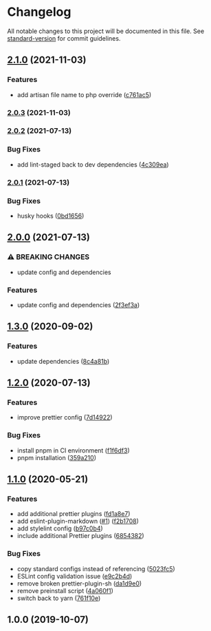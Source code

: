 # Changelog

All notable changes to this project will be documented in this file. See [standard-version](https://github.com/conventional-changelog/standard-version) for commit guidelines.

## [2.1.0](https://gitlab.com/jpickwell/eslint-config-robyn/-/compare/v2.0.3...v2.1.0) (2021-11-03)


### Features

* add artisan file name to php override ([c761ac5](https://gitlab.com/jpickwell/eslint-config-robyn/-/commit/c761ac5254a490e004dabb6951fcc607d2167f84))

### [2.0.3](https://gitlab.com/jpickwell/eslint-config-robyn/-/compare/v2.0.2...v2.0.3) (2021-11-03)

### [2.0.2](https://gitlab.com/jpickwell/eslint-config-robyn/-/compare/v2.0.1...v2.0.2) (2021-07-13)


### Bug Fixes

* add lint-staged back to dev dependencies ([4c309ea](https://gitlab.com/jpickwell/eslint-config-robyn/-/commit/4c309ea28d35d6c6ed9c06ae57f1b1cd0d08f621))

### [2.0.1](https://gitlab.com/jpickwell/eslint-config-robyn/-/compare/v2.0.0...v2.0.1) (2021-07-13)


### Bug Fixes

* husky hooks ([0bd1656](https://gitlab.com/jpickwell/eslint-config-robyn/-/commit/0bd1656d14bb4b7b3976d2b517682060774abe27))

## [2.0.0](https://gitlab.com/jpickwell/eslint-config-robyn/-/compare/v1.3.0...v2.0.0) (2021-07-13)


### ⚠ BREAKING CHANGES

* update config and dependencies

### Features

* update config and dependencies ([2f3ef3a](https://gitlab.com/jpickwell/eslint-config-robyn/-/commit/2f3ef3aa5eec456bfec436dc65e31cb7d81f717b))

## [1.3.0](https://gitlab.com/jpickwell/eslint-config-robyn/-/compare/v1.2.0...v1.3.0) (2020-09-02)

### Features

- update dependencies
  ([8c4a81b](https://gitlab.com/jpickwell/eslint-config-robyn/-/commit/8c4a81bbfb8cd37ac24d76b77b10e396b38346c5))

## [1.2.0](https://gitlab.com/jpickwell/eslint-config-robyn/-/compare/v1.1.0...v1.2.0) (2020-07-13)

### Features

- improve prettier config
  ([7d14922](https://gitlab.com/jpickwell/eslint-config-robyn/-/commit/7d14922bf2d4e47250edd01bde7c6ad4eadb1c1f))

### Bug Fixes

- install pnpm in CI environment
  ([f1f6df3](https://gitlab.com/jpickwell/eslint-config-robyn/-/commit/f1f6df3338bc0549d4ed5f5ed9e6ea657e5cf8fb))
- pnpm installation
  ([359a210](https://gitlab.com/jpickwell/eslint-config-robyn/-/commit/359a2105d6482188a840d396057caad363660bb3))

## [1.1.0](https://gitlab.com/jpickwell/eslint-config-robyn/-/compare/v1.0.0...v1.1.0) (2020-05-21)

### Features

- add additional prettier plugins
  ([fd1a8e7](https://gitlab.com/jpickwell/eslint-config-robyn/-/commit/fd1a8e756e11539835620610e3ea6475b2b0de20))
- add eslint-plugin-markdown
  ([#1](https://gitlab.com/jpickwell/eslint-config-robyn/-/issues/1))
  ([f2b1708](https://gitlab.com/jpickwell/eslint-config-robyn/-/commit/f2b1708201d2159e21fd587795a201c4f073f89d))
- add stylelint config
  ([b97c0b4](https://gitlab.com/jpickwell/eslint-config-robyn/-/commit/b97c0b421705dda5b8bbed3f13d931ab65de3dbe))
- include additional Prettier plugins
  ([6854382](https://gitlab.com/jpickwell/eslint-config-robyn/-/commit/685438241e4b141381b350dc3d0ce0dacf2d18e7))

### Bug Fixes

- copy standard configs instead of referencing
  ([5023fc5](https://gitlab.com/jpickwell/eslint-config-robyn/-/commit/5023fc55898d1f98f8ddb3b8e921a090dc0bf42b))
- ESLint config validation issue
  ([e9c2b4d](https://gitlab.com/jpickwell/eslint-config-robyn/-/commit/e9c2b4d792cb5b72ae6aae225c5cc4de89135fa9))
- remove broken prettier-plugin-sh
  ([da1d9e0](https://gitlab.com/jpickwell/eslint-config-robyn/-/commit/da1d9e0211325f52f23df3033844117a8603b01c))
- remove preinstall script
  ([4a060f1](https://gitlab.com/jpickwell/eslint-config-robyn/-/commit/4a060f1cf85f0ce77ede439b3682751e0f145c6d))
- switch back to yarn
  ([761f10e](https://gitlab.com/jpickwell/eslint-config-robyn/-/commit/761f10ee3bf7e6d3a8953cd7143ce02c32acb5e3))

## 1.0.0 (2019-10-07)
